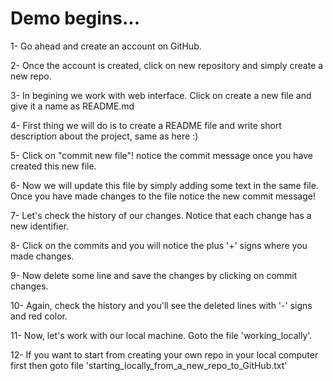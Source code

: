 # Demo begins...

1- Go ahead and create an account on GitHub.

2- Once the account is created, click on new repository and simply create a new repo. 

3- In begining we work with web interface. Click on create a new file and give it a name as README.md

4- First thing we will do is to create a README file and write short description about the project, same as here :)

5- Click on "commit new file"! notice the commit message once you have created this new file.

6- Now we will update this file by simply adding some text in the same file. Once you have made changes to the file notice the new commit message!

7- Let's check the history of our changes. Notice that each change has a new identifier. 

8- Click on the commits and you will notice the plus '+' signs where you made changes. 

9- Now delete some line and save the changes by clicking on commit changes. 

10- Again, check the history and you'll see the deleted lines with '-' signs and red color. 

11- Now, let's work with our local machine. Goto the file 'working_locally'.

12- If you want to start from creating your own repo in your local computer first then goto file 'starting_locally_from_a_new_repo_to_GitHub.txt'




